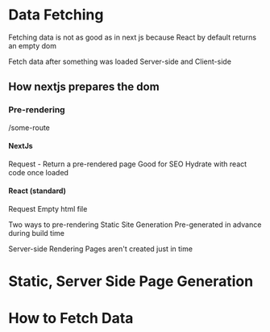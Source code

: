# Data Fetching

Fetching data is not as good as in next js because
React by default returns an empty dom

Fetch data after something was loaded
Server-side and Client-side

## How nextjs prepares the dom
### Pre-rendering
/some-route

#### NextJs
Request - Return a pre-rendered page Good for SEO
Hydrate with react code once loaded

#### React (standard)
Request Empty html file

Two ways to pre-rendering
Static Site Generation
Pre-generated in advance during build time

Server-side Rendering
Pages aren't created just in time



# Static, Server Side Page Generation


# How to Fetch Data